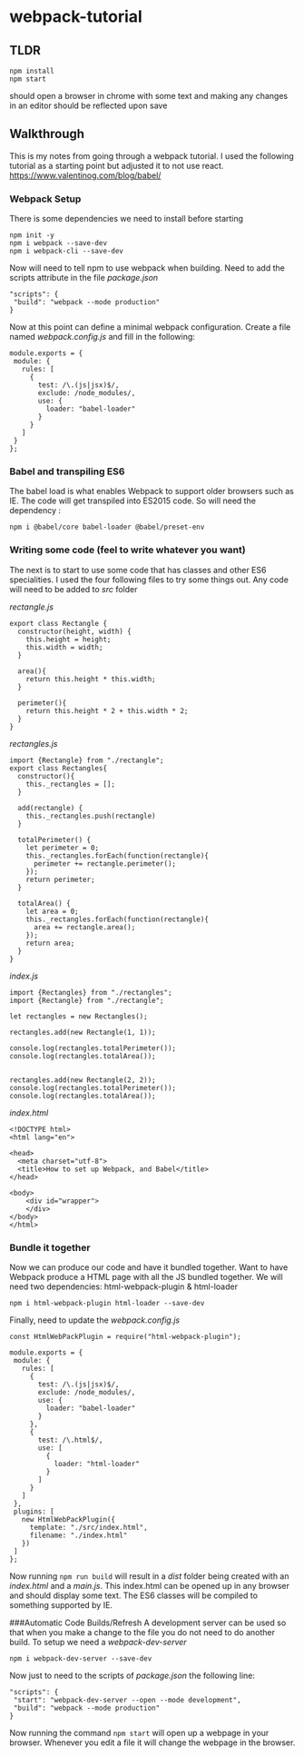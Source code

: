 # webpack-tutorial

## TLDR
```
npm install
npm start
```
should open a browser in chrome with some text and making any changes in an editor should be reflected upon save

## Walkthrough
This is my notes from going through a webpack tutorial. I used the following tutorial as a starting point but adjusted it to not use react. https://www.valentinog.com/blog/babel/

### Webpack Setup
There is some dependencies we need to install before starting


```
npm init -y
npm i webpack --save-dev
npm i webpack-cli --save-dev
```

Now will need to tell npm to use webpack when building. Need to add the scripts attribute in the file _package.json_
```
"scripts": {
 "build": "webpack --mode production"
}
```

Now at this point can define a minimal webpack configuration. Create a file named _webpack.config.js_ and fill in the following:
```
module.exports = {
 module: {
   rules: [
     {
       test: /\.(js|jsx)$/,
       exclude: /node_modules/,
       use: {
         loader: "babel-loader"
       }
     }
   ]
 }
};
```

### Babel and transpiling ES6
The babel load is what enables Webpack to support older browsers such as IE. The code will get transpiled into ES2015 code. So will need the dependency :
```
npm i @babel/core babel-loader @babel/preset-env
```


### Writing some code (feel to write whatever you want)
The next is to start to use some code that has classes and other ES6 specialities. I used the four following files to try some things out. Any code will need to be added to _src_ folder

_rectangle.js_
```
export class Rectangle {
  constructor(height, width) {
    this.height = height;
    this.width = width;
  }

  area(){
    return this.height * this.width;
  }

  perimeter(){
    return this.height * 2 + this.width * 2;
  }
}
```

_rectangles.js_
```
import {Rectangle} from "./rectangle";
export class Rectangles{
  constructor(){
    this._rectangles = [];
  }

  add(rectangle) {
    this._rectangles.push(rectangle)
  }

  totalPerimeter() {
    let perimeter = 0;
    this._rectangles.forEach(function(rectangle){
      perimeter += rectangle.perimeter();
    });
    return perimeter;
  }

  totalArea() {
    let area = 0;
    this._rectangles.forEach(function(rectangle){
      area += rectangle.area();
    });
    return area;
  }
}
```

_index.js_
```
import {Rectangles} from "./rectangles";
import {Rectangle} from "./rectangle";

let rectangles = new Rectangles();

rectangles.add(new Rectangle(1, 1));

console.log(rectangles.totalPerimeter());
console.log(rectangles.totalArea());


rectangles.add(new Rectangle(2, 2));
console.log(rectangles.totalPerimeter());
console.log(rectangles.totalArea());
```

_index.html_
```
<!DOCTYPE html>
<html lang="en">

<head>
  <meta charset="utf-8">
  <title>How to set up Webpack, and Babel</title>
</head>

<body>
    <div id="wrapper">
    </div>
</body>
</html>
```



### Bundle it together
Now we can produce our code and have it bundled together. Want to have Webpack produce a HTML page with all the JS bundled together.
We will need two dependencies: html-webpack-plugin & html-loader
```
npm i html-webpack-plugin html-loader --save-dev
```


Finally, need to update the _webpack.config.js_
```
const HtmlWebPackPlugin = require("html-webpack-plugin");

module.exports = {
 module: {
   rules: [
     {
       test: /\.(js|jsx)$/,
       exclude: /node_modules/,
       use: {
         loader: "babel-loader"
       }
     },
     {
       test: /\.html$/,
       use: [
         {
           loader: "html-loader"
         }
       ]
     }
   ]
 },
 plugins: [
   new HtmlWebPackPlugin({
     template: "./src/index.html",
     filename: "./index.html"
   })
 ]
};
```

Now running `npm run build` will result in a _dist_ folder being created with an _index.html_ and a _main.js_. This index.html can be opened up in any browser and should display some text. The ES6 classes will be compiled to something supported by IE.


###Automatic Code Builds/Refresh
A development server can be used so that when you make a change to the file you do not need to do another build. To setup we need a _webpack-dev-server_
```
npm i webpack-dev-server --save-dev
```

Now just to need to the scripts of _package.json_ the following line:
```
"scripts": {
 "start": "webpack-dev-server --open --mode development",
 "build": "webpack --mode production"
}
```
Now running the command `npm start` will open up a webpage in your browser. Whenever you edit a file it will change the webpage in the browser.

